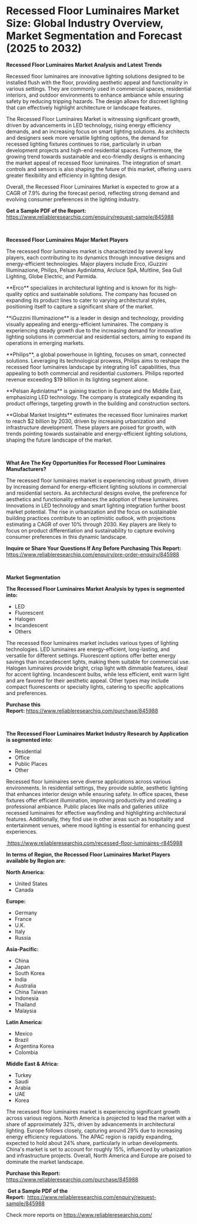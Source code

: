 <p><h1>Recessed Floor Luminaires Market Size: Global Industry Overview, Market Segmentation and Forecast (2025 to 2032)</h1></p><p><strong>Recessed Floor Luminaires Market Analysis and Latest Trends</strong></p>
<p><p>Recessed floor luminaires are innovative lighting solutions designed to be installed flush with the floor, providing aesthetic appeal and functionality in various settings. They are commonly used in commercial spaces, residential interiors, and outdoor environments to enhance ambiance while ensuring safety by reducing tripping hazards. The design allows for discreet lighting that can effectively highlight architecture or landscape features.</p><p>The Recessed Floor Luminaires Market is witnessing significant growth, driven by advancements in LED technology, rising energy efficiency demands, and an increasing focus on smart lighting solutions. As architects and designers seek more versatile lighting options, the demand for recessed lighting fixtures continues to rise, particularly in urban development projects and high-end residential spaces. Furthermore, the growing trend towards sustainable and eco-friendly designs is enhancing the market appeal of recessed floor luminaires. The integration of smart controls and sensors is also shaping the future of this market, offering users greater flexibility and efficiency in lighting design.</p><p>Overall, the Recessed Floor Luminaires Market is expected to grow at a CAGR of 7.9% during the forecast period, reflecting strong demand and evolving consumer preferences in the lighting industry.</p></p>
<p><strong>Get a Sample PDF of the Report:&nbsp;</strong> <a href="https://www.reliableresearchiq.com/enquiry/request-sample/845988?utm_campaign=1842&utm_medium=2&utm_source=Github&utm_content=ia&utm_term=08022025&utm_id=recessed-floor-luminaires">https://www.reliableresearchiq.com/enquiry/request-sample/845988</a></p>
<p>&nbsp;</p>
<p><strong>Recessed Floor Luminaires Major Market Players</strong></p>
<p><p>The recessed floor luminaires market is characterized by several key players, each contributing to its dynamics through innovative designs and energy-efficient technologies. Major players include Erco, iGuzzini Illuminazione, Philips, Pelsan Aydınlatma, Arcluce SpA, Multline, Sea Gull Lighting, Globe Electric, and Parmida.</p><p>**Erco** specializes in architectural lighting and is known for its high-quality optics and sustainable solutions. The company has focused on expanding its product lines to cater to varying architectural styles, positioning itself to capture a significant share of the market.</p><p>**iGuzzini Illuminazione** is a leader in design and technology, providing visually appealing and energy-efficient luminaires. The company is experiencing steady growth due to the increasing demand for innovative lighting solutions in commercial and residential sectors, aiming to expand its operations in emerging markets.</p><p>**Philips**, a global powerhouse in lighting, focuses on smart, connected solutions. Leveraging its technological prowess, Philips aims to reshape the recessed floor luminaires landscape by integrating IoT capabilities, thus appealing to both commercial and residential customers. Philips reported revenue exceeding $19 billion in its lighting segment alone.</p><p>**Pelsan Aydınlatma** is gaining traction in Europe and the Middle East, emphasizing LED technology. The company is strategically expanding its product offerings, targeting growth in the building and construction sectors.</p><p>**Global Market Insights** estimates the recessed floor luminaires market to reach $2 billion by 2030, driven by increasing urbanization and infrastructure development. These players are poised for growth, with trends pointing towards sustainable and energy-efficient lighting solutions, shaping the future landscape of the market.</p></p>
<p>&nbsp;</p>
<p><strong>What Are The Key Opportunities For Recessed Floor Luminaires Manufacturers?</strong></p>
<p><p>The recessed floor luminaires market is experiencing robust growth, driven by increasing demand for energy-efficient lighting solutions in commercial and residential sectors. As architectural designs evolve, the preference for aesthetics and functionality enhances the adoption of these luminaires. Innovations in LED technology and smart lighting integration further boost market potential. The rise in urbanization and the focus on sustainable building practices contribute to an optimistic outlook, with projections estimating a CAGR of over 10% through 2030. Key players are likely to focus on product differentiation and sustainability to capture evolving consumer preferences in this dynamic landscape.</p></p>
<p><strong>Inquire or Share Your Questions If Any Before Purchasing This Report:</strong> <a href="https://www.reliableresearchiq.com/enquiry/pre-order-enquiry/845988?utm_campaign=1842&utm_medium=2&utm_source=Github&utm_content=ia&utm_term=08022025&utm_id=recessed-floor-luminaires">https://www.reliableresearchiq.com/enquiry/pre-order-enquiry/845988</a></p>
<p>&nbsp;</p>
<p><strong>Market Segmentation</strong></p>
<p><strong>The Recessed Floor Luminaires Market Analysis by types is segmented into:</strong></p>
<p><ul><li>LED</li><li>Fluorescent</li><li>Halogen</li><li>Incandescent</li><li>Others</li></ul></p>
<p><p>The recessed floor luminaires market includes various types of lighting technologies. LED luminaires are energy-efficient, long-lasting, and versatile for different settings. Fluorescent options offer better energy savings than incandescent lights, making them suitable for commercial use. Halogen luminaires provide bright, crisp light with dimmable features, ideal for accent lighting. Incandescent bulbs, while less efficient, emit warm light and are favored for their aesthetic appeal. Other types may include compact fluorescents or specialty lights, catering to specific applications and preferences.</p></p>
<p><strong>Purchase this Report:&nbsp;</strong><a href="https://www.reliableresearchiq.com/purchase/845988?utm_campaign=1842&utm_medium=2&utm_source=Github&utm_content=ia&utm_term=08022025&utm_id=recessed-floor-luminaires">https://www.reliableresearchiq.com/purchase/845988</a></p>
<p>&nbsp;</p>
<p><strong>The Recessed Floor Luminaires Market Industry Research by Application is segmented into:</strong></p>
<p><ul><li>Residential</li><li>Office</li><li>Public Places</li><li>Other</li></ul></p>
<p><p>Recessed floor luminaires serve diverse applications across various environments. In residential settings, they provide subtle, aesthetic lighting that enhances interior design while ensuring safety. In office spaces, these fixtures offer efficient illumination, improving productivity and creating a professional ambiance. Public places like malls and galleries utilize recessed luminaires for effective wayfinding and highlighting architectural features. Additionally, they find use in other areas such as hospitality and entertainment venues, where mood lighting is essential for enhancing guest experiences.</p></p>
<p><a href="https://www.reliableresearchiq.com/recessed-floor-luminaires-r845988?utm_campaign=1842&utm_medium=2&utm_source=Github&utm_content=ia&utm_term=08022025&utm_id=recessed-floor-luminaires">&nbsp;https://www.reliableresearchiq.com/recessed-floor-luminaires-r845988</a></p>
<p><strong>In terms of Region, the Recessed Floor Luminaires Market Players available by Region are:</strong></p>
<p>
    <p> <strong> North America: </strong>
        <ul>
            <li>United States</li>
            <li>Canada</li>
        </ul>
        </p> 
    <p> <strong> Europe: </strong>
        <ul>
            <li>Germany</li>
            <li>France</li>
            <li>U.K.</li>
            <li>Italy</li>
            <li>Russia</li>
        </ul>
        </p> 
    <p> <strong> Asia-Pacific: </strong>
        <ul>
            <li>China</li>
            <li>Japan</li>
            <li>South Korea</li>
            <li>India</li>
            <li>Australia</li>
            <li>China Taiwan</li>
            <li>Indonesia</li>
            <li>Thailand</li>
            <li>Malaysia</li>
        </ul>
        </p> 
    <p> <strong> Latin America: </strong>
        <ul>
            <li>Mexico</li>
            <li>Brazil</li>
            <li>Argentina Korea</li>
            <li>Colombia</li>
        </ul>
        </p> 
    <p> <strong> Middle East & Africa: </strong>
        <ul>
            <li>Turkey</li>
            <li>Saudi</li>
            <li>Arabia</li>
            <li>UAE</li>
            <li>Korea</li>
        </ul>
    </p>
    </p>
<p><p>The recessed floor luminaires market is experiencing significant growth across various regions. North America is projected to lead the market with a share of approximately 32%, driven by advancements in architectural lighting. Europe follows closely, capturing around 29% due to increasing energy efficiency regulations. The APAC region is rapidly expanding, expected to hold about 24% share, particularly in urban developments. China's market is set to account for roughly 15%, influenced by urbanization and infrastructure projects. Overall, North America and Europe are poised to dominate the market landscape.</p></p>
<p><strong>Purchase this Report: </strong><a href="https://www.reliableresearchiq.com/purchase/845988?utm_campaign=1842&utm_medium=2&utm_source=Github&utm_content=ia&utm_term=08022025&utm_id=recessed-floor-luminaires">https://www.reliableresearchiq.com/purchase/845988</a></p>
<p>&nbsp;<strong>Get a Sample PDF of the Report:&nbsp;&nbsp;</strong><a href="https://www.reliableresearchiq.com/enquiry/request-sample/845988?utm_campaign=1842&utm_medium=2&utm_source=Github&utm_content=ia&utm_term=08022025&utm_id=recessed-floor-luminaires">https://www.reliableresearchiq.com/enquiry/request-sample/845988</a></p>
<p><strong></strong></p>
<p>Check more reports on <a href="https://www.reliableresearchiq.com/?utm_campaign=1842&utm_medium=2&utm_source=Github&utm_content=ia&utm_term=08022025&utm_id=recessed-floor-luminaires">https://www.reliableresearchiq.com/</a></p>